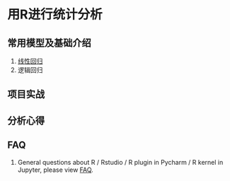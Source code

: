 # 用R进行统计分析


## 常用模型及基础介绍

1. [线性回归](https://github.com/yingwang-git/R_StatisticAnalysis/blob/72540cfff003657c9f4f8e6940430280f98871fd/1_LinearRegression.ipynb)
2. 逻辑回归


## 项目实战


## 分析心得


## FAQ

1. General questions about R / Rstudio / R plugin in Pycharm / R kernel in Jupyter, please view [FAQ](https://github.com/yingwang-git/R_StatisticAnalysis/blob/241a8079adfd6a54bc4ed8d2099e49c80b3057af/FAQ.md).